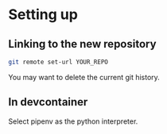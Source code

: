 # Setting up

## Linking to the new repository

```bash
git remote set-url YOUR_REPO
```

You may want to delete the current git history.

## In devcontainer

Select pipenv as the python interpreter.

